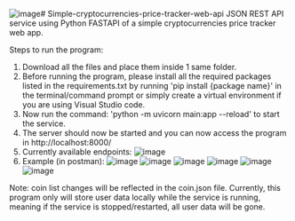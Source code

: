 ![image](https://github.com/Est87/Simple-cryptocurrencies-price-tracker-web-api/assets/78466216/d2371554-8c7c-4693-9002-6c8552f1f3f8)# Simple-cryptocurrencies-price-tracker-web-api
JSON REST API service using Python FASTAPI of a simple cryptocurrencies price tracker web app.

Steps to run the program:
1. Download all the files and place them inside 1 same folder.
2. Before running the program, please install all the required packages listed in the requirements.txt by running 'pip install {package name}' in the terminal/command prompt or simply create a virtual environment if you are using Visual Studio code.
3. Now run the command: 'python -m uvicorn main:app --reload' to start the service.
4. The server should now be started and you can now access the program in http://localhost:8000/
5. Currently available endpoints:
   ![image](https://github.com/Est87/Simple-cryptocurrencies-price-tracker-web-api/assets/78466216/38b5d357-2ace-424f-8040-edc1e146d801)
6. Example (in postman):
   ![image](https://github.com/Est87/Simple-cryptocurrencies-price-tracker-web-api/assets/78466216/ec9d128e-1b52-40ce-b241-253c94bb71ab)
   ![image](https://github.com/Est87/Simple-cryptocurrencies-price-tracker-web-api/assets/78466216/ef4d4eab-a3d0-4846-a703-2036391dc15c)
   ![image](https://github.com/Est87/Simple-cryptocurrencies-price-tracker-web-api/assets/78466216/d88c7c9a-f75e-40d7-bf2d-d5d34e6c385c)
   ![image](https://github.com/Est87/Simple-cryptocurrencies-price-tracker-web-api/assets/78466216/eef8de98-32f5-454b-bb0d-dc919d439e85)
   ![image](https://github.com/Est87/Simple-cryptocurrencies-price-tracker-web-api/assets/78466216/b7db5826-0825-4b26-bc9d-62f07b7ab331)
   ![image](https://github.com/Est87/Simple-cryptocurrencies-price-tracker-web-api/assets/78466216/55dd9c8a-cb6e-49b5-97fb-4a80ad907074)

Note: coin list changes will be reflected in the coin.json file. Currently, this program only will store user data locally while the service is running, meaning if the service is stopped/restarted, all user data will be gone.
